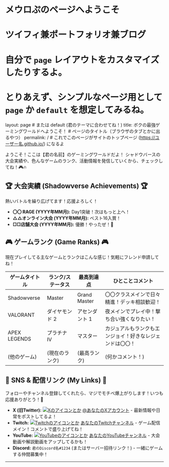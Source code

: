 # メウロぷのページへようこそ
# ツイフィ兼ポートフォリオ兼ブログ
# 自分で `page` レイアウトをカスタマイズしたりするよ。
# とりあえず、シンプルなページ用として `page` か `default` を想定してみるね。
layout: page # または default (君のテーマに合わせてね！)
title: ボクの最強ゲーミングワールドへようこそ！ # ページのタイトル（ブラウザのタブとかに出るやつ）
permalink: / # これでこのページがサイトのトップページ (https://ユーザー名.github.io/) になるよ

ようこそ！ここは【君の名前】のゲーミングワールドだよ！
シャドウバースの大会実績や、色んなゲームのランク、活動情報を発信していくから、チェックしてね！🎮🔥

## 🏆 大会実績 (Shadowverse Achievements) 🏆

熱いバトルを繰り広げてます！応援よろしく！

* **〇〇 RAGE (YYYY年MM月):** Day1突破！次はもっと上へ！
* **△△オンライン大会 (YYYY年MM月):** ベスト16入賞！
* **□□店舗大会 (YYYY年MM月):** 優勝！やったぜ！🥇

## 🎮 ゲームランク (Game Ranks) 🎮

現在プレイしてる主なゲームとランクはこんな感じ！気軽にフレンド申請してね！

| ゲームタイトル     | ランク/ステータス | 最高到達点     | ひとことコメント                               |
|----------------|---------------|------------|--------------------------------------------|
| Shadowverse    | Master        | Grand Master | 〇〇クラスメインで日々精進！デッキ相談歓迎！        |
| VALORANT       | ダイヤモンド 2   | アセンダント 1 | 夜メインでプレイ中！撃ち合い強くなりたい！        |
| APEX LEGENDS   | プラチナ IV     | マスター     | カジュアルもランクもエンジョイ！好きなレジェンドは〇〇！ |
| (他のゲーム)    | (現在のランク)   | (最高ランク) | (何かコメント！)                               |

## 🔗 SNS & 配信リンク (My Links) 🔗

フォローやチャンネル登録してくれたら、マジでモチベ爆上がりします！いつも応援ありがとう！💖

* **X (旧Twitter):** [![Xのアイコンとか](ここにXアイコン画像のURLとかあれば)](https://twitter.com/あなたのXアカウント) [@あなたのXアカウント](https://twitter.com/あなたのXアカウント) - 最新情報や日常をポストしてるよ！
* **Twitch:** [![Twitchのアイコンとか](ここにTwitchアイコン画像のURLとかあれば)](https://twitch.tv/あなたのTwitchチャンネル) [あなたのTwitchチャンネル](https://twitch.tv/あなたのTwitchチャンネル) - ゲーム配信メイン！コメントで盛り上げてね！
* **YouTube:** [![YouTubeのアイコンとか](ここにYouTubeアイコン画像のURLとかあれば)](https://youtube.com/あなたのYouTubeチャンネル) [あなたのYouTubeチャンネル](https://youtube.com/あなたのYouTubeチャンネル) - 大会動画や解説動画をアップしてるかも！
* **Discord:** `君のDiscord名#1234` (またはサーバー招待リンク！) - 一緒にゲームする仲間募集中！

---
